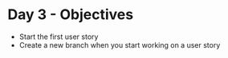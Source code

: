 # Day 3 - Objectives

* Start the first user story
* Create a new branch when you start working on a user story